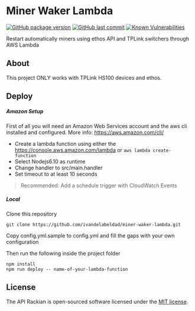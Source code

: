 # Miner Waker Lambda

[![GitHub package version](https://img.shields.io/github/package-json/v/ivandelabeldad/miner-waker-lambda.svg)]()
[![GitHub last commit](https://img.shields.io/github/last-commit/ivandelabeldad/miner-waker-lambda.svg)]()
[![Known Vulnerabilities](https://snyk.io/test/github/ivandelabeldad/miner-waker-lambda/badge.svg?targetFile=package.json)](https://snyk.io/test/github/ivandelabeldad/miner-waker-lambda?targetFile=package.json)

Restart automatically miners using ethos API and TPLink switchers through AWS Lambda


## About

This project ONLY works with TPLink HS100 devices and ethos.


## Deploy

##### Amazon Setup

First of all you will need an Amazon Web Services account and the aws cli installed and configured.
More info: https://aws.amazon.com/cli/

* Create a lambda function using either the https://console.aws.amazon.com/lambda or `aws lambda create-function`
* Select Nodejs6.10 as runtime
* Change handler to src/main.handler
* Set timeout to at least 10 seconds

> Recommended: Add a schedule trigger with CloudWatch Events

##### Local

Clone this repository
```
git clone https://github.com/ivandelabeldad/miner-waker-lambda.git
```

Copy config.yml.sample to config.yml and fill the gaps with your own configuration

Then run the following inside the project folder

```
npm install
npm run deploy -- name-of-your-lambda-function
```


## License

The API Rackian is open-sourced software licensed under
the [MIT license](https://github.com/ivandelabeldad/miner-waker-lambda/blob/master/LICENSE).
